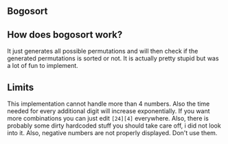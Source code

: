 ## Bogosort

## How does bogosort work?

It just generates all possible permutations and will then check if the generated permutations
is sorted or not. It is actually pretty stupid but was a lot of fun to implement.

## Limits

This implementation cannot handle more than 4 numbers. Also the time needed for every additional digit will increase exponentially.
If you want more combinations you can just edit ``[24][4]`` everywhere.
Also, there is probably some dirty hardcoded stuff you should take care off, i did not look into it.
Also, negative numbers are not properly displayed. Don't use them.